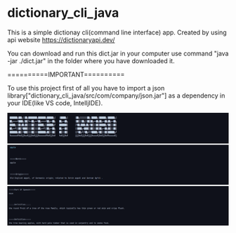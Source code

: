 # dictionary_cli_java

This is a simple dictionay cli(command line interface) app.
Created by using api website https://dictionaryapi.dev/

You can download and run this dict.jar in your computer use command "java -jar ./dict.jar" in the folder where you have downloaded it.

==========IMPORTANT==========

To use this project first of all you have to import a json library["dictionary_cli_java/src/com/company/json.jar"] as a dependency in your IDE(like VS code, IntelljIDE).


![](image/1.png)
![](image/2.png)
![](image/3.png)

